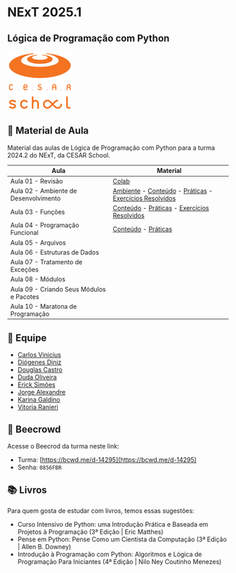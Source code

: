 # NExT 2025.1

## **Lógica de Programação** com Python

![CESAR School](/cesar_school.png)

## 📝 Material de Aula

Material das aulas de Lógica de Programação com Python para a turma 2024.2 do NExT, da CESAR School.

| Aula                                     | Material                                                                                                     |
| ---------------------------------------- | ------------------------------------------------------------------------------------------------------------ |
| Aula 01 - Revisão                        | [Colab](https://colab.research.google.com/drive/1K-3feFHjesst8JBqEMneZJ383Dc4gCFL?usp=sharing)               |
| Aula 02 - Ambiente de Desenvolvimento    | [Ambiente](/aula02/README.md) - [Conteúdo](/aula02/Aula02.md) - [Práticas](/aula02/praticas/) - [Exercícios Resolvidos](/aula02/exercicios/) |
| Aula 03 - Funções                        | [Conteúdo](/aula03/README.md) - [Práticas](/aula03/praticas/) - [Exercícios Resolvidos](/aula03/exercicios/) |
| Aula 04 - Programação Funcional          | [Conteúdo](/aula04/README.md) - [Práticas](/aula04/praticas/) |
| Aula 05 - Arquivos                       | |
| Aula 06 - Estruturas de Dados            | |
| Aula 07 - Tratamento de Exceções         | |
| Aula 08 - Módulos                        | |
| Aula 09 - Criando Seus Módulos e Pacotes | |
| Aula 10 - Maratona de Programação        | |

## 🥇 Equipe

* [Carlos Vinicius](https://www.linkedin.com/in/cvjso/)
* [Diógenes Diniz](https://www.linkedin.com/in/diogenesdiniz/)
* [Douglas Castro](https://www.linkedin.com/in/douglas-castro-84197383/)
* [Duda Oliveira](https://www.linkedin.com/in/maria-eduarda-oliveira-lb/)
* [Erick Simões](https://www.linkedin.com/in/ericksimoes/)
* [Jorge Alexandre](https://www.linkedin.com/in/jorge-ara%C3%BAjo/)
* [Karina Galdino](https://www.linkedin.com/in/karine-gomes-0820585b/)
* [Vitoria Ranieri](https://www.linkedin.com/in/vitoria-ranieri-b44511203/)

## 🐝 Beecrowd

Acesse o Beecrod da turma neste link:

* Turma: [https://bcwd.me/d-14295](https://bcwd.me/d-14295)
* Senha: `0856FBR`

## 📚 Livros

Para quem gosta de estudar com livros, temos essas sugestões:

* Curso Intensivo de Python: uma Introdução Prática e Baseada em Projetos à Programação (3ª Edição | Eric Matthes)
* Pense em Python: Pense Como um Cientista da Computação (3ª Edição | Allen B. Downey)
* Introdução à Programação com Python: Algoritmos e Lógica de Programação Para Iniciantes (4ª Edição | Nilo Ney Coutinho Menezes)
